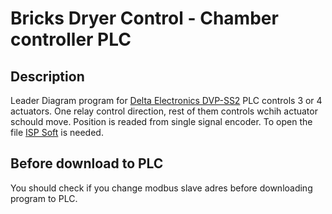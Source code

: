 # Bricks Dryer Control - Chamber controller PLC
## Description
Leader Diagram program for [Delta Electronics DVP-SS2](https://www.deltaww.com/en-US/products/PLC-Programmable-Logic-Controllers/253) PLC controls 3 or 4 actuators. One relay control direction, rest of them controls wchih actuator schould move. Position is readed from single signal encoder. To open the file [ISP Soft](https://www.deltaww.com/en-US/products/PLC-Programmable-Logic-Controllers/3598) is needed.
## Before download to PLC
You should check if you change modbus slave adres before downloading program to PLC.
